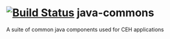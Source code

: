 [![Build Status](https://travis-ci.org/NERC-CEH/java-commons.png?branch=master)](https://travis-ci.org/NERC-CEH/java-commons)
java-commons
============

A suite of common java components used for CEH applications